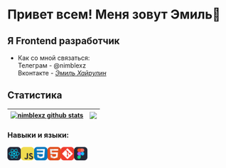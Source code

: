 # Привет всем! Меня зовут Эмиль👋
## Я Frontend разработчик

- Как со мной связаться:   
Телеграм - @nimblexz  
Вконтакте - [*Эмиль Хайрулин*](https://vk.com/nimblex)  

## Статистика 

| <a href="https://github.com/anuraghazra/github-readme-stats"><img align="center" src="https://github-readme-stats.vercel.app/api?username=nimblexz&show_icons=true&include_all_commits=true&theme=buefy&hide_border=true" alt="nimblexz github stats" /></a> | <a href="https://github.com/nimblexz/github-readme-stats"><img align="center" src="https://github-readme-stats.vercel.app/api/top-langs/?username=nimblexz&layout=compact&theme=buefy&hide_border=true" /></a> |
| ------------- | ------------- |

### Навыки и языки:
<img align="left" alt="React" width="30px" src="https://github.com/tandpfun/skill-icons/blob/main/icons/React-Dark.svg" />

<img align="left" alt="JavaScript" width="30px" src="https://github.com/tandpfun/skill-icons/blob/main/icons/JavaScript.svg" />

<img align="left" alt="CSS" width="30px" src="https://github.com/tandpfun/skill-icons/blob/main/icons/CSS.svg" />

<img align="left" alt="HTML" width="30px" src="https://github.com/tandpfun/skill-icons/blob/main/icons/HTML.svg" />

<img align="left" alt="Git" width="30px" src="https://github.com/tandpfun/skill-icons/blob/main/icons/Git.svg" />

<img align="left" alt="Figma" width="30px" src="https://github.com/tandpfun/skill-icons/blob/main/icons/Figma-Dark.svg" />

